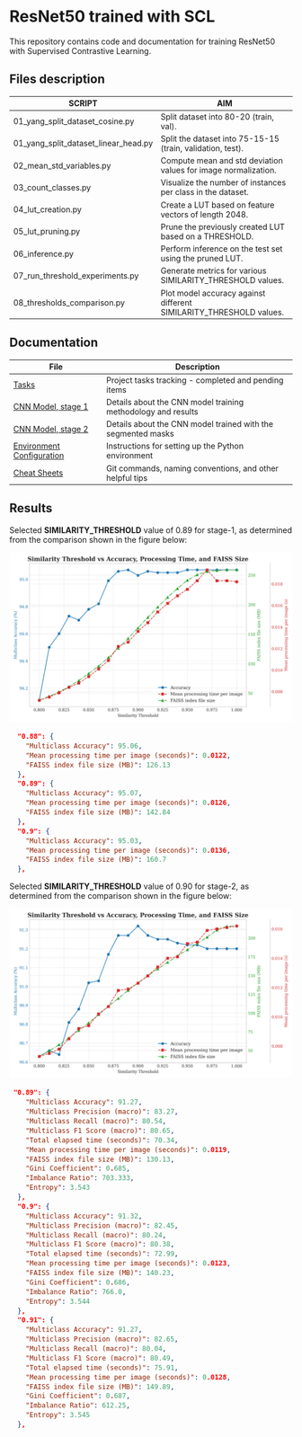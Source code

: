 # ResNet50 trained with SCL

This repository contains code and documentation for training ResNet50 with Supervised Contrastive Learning.

## Files description

| SCRIPT                                	| AIM                                                         	    |
|---------------------------------------	|---------------------------------------------------------------	|
| 01_yang_split_dataset_cosine.py       	| Split dataset into 80-20 (train, val).                      	    |
| 01_yang_split_dataset_linear_head.py  	| Split the dataset into 75-15-15 (train, validation, test).   	    |
| 02_mean_std_variables.py              	| Compute mean and std deviation values for image normalization.    |
| 03_count_classes.py                   	| Visualize the number of instances per class in the dataset.  	    |
| 04_lut_creation.py                    	| Create a LUT based on feature vectors of length 2048.        	    |
| 05_lut_pruning.py                     	| Prune the previously created LUT based on a THRESHOLD.       	    |
| 06_inference.py                       	| Perform inference on the test set using the pruned LUT.      	    |
| 07_run_threshold_experiments.py           | Generate metrics for various SIMILARITY_THRESHOLD values.         |
| 08_thresholds_comparison.py               | Plot model accuracy against different SIMILARITY_THRESHOLD values.|

## Documentation

| File                                             | Description                                                   |
|------------------------------------------------- |---------------------------------------------------------------|
| [Tasks](docs/tasks.md)                           | Project tasks tracking - completed and pending items          |
| [CNN Model, stage 1](docs/cnn_model.md)          | Details about the CNN model training methodology and results  |
| [CNN Model, stage 2](docs/cnn_sam2.md)           | Details about the CNN model trained with the segmented masks  |
| [Environment Configuration](docs/environment.md) | Instructions for setting up the Python environment            |
| [Cheat Sheets](docs/cheat_sheets.md)             | Git commands, naming conventions, and other helpful tips      |

## Results

Selected **SIMILARITY_THRESHOLD** value of 0.89 for stage-1, as determined from the comparison shown in the figure below:

![](08_thresholds_comparison_stage1.png)

```json
  "0.88": {
    "Multiclass Accuracy": 95.06,
    "Mean processing time per image (seconds)": 0.0122,
    "FAISS index file size (MB)": 126.13
  },
  "0.89": {
    "Multiclass Accuracy": 95.07,
    "Mean processing time per image (seconds)": 0.0126,
    "FAISS index file size (MB)": 142.84
  },
  "0.9": {
    "Multiclass Accuracy": 95.03,
    "Mean processing time per image (seconds)": 0.0136,
    "FAISS index file size (MB)": 160.7
  },
```

Selected **SIMILARITY_THRESHOLD** value of 0.90 for stage-2, as determined from the comparison shown in the figure below:

![](14_thresholds_comparison_stage2.png)

```json
 "0.89": {
    "Multiclass Accuracy": 91.27,
    "Multiclass Precision (macro)": 83.27,
    "Multiclass Recall (macro)": 80.54,
    "Multiclass F1 Score (macro)": 80.65,
    "Total elapsed time (seconds)": 70.34,
    "Mean processing time per image (seconds)": 0.0119,
    "FAISS index file size (MB)": 130.13,
    "Gini Coefficient": 0.685,
    "Imbalance Ratio": 703.333,
    "Entropy": 3.543
  },
  "0.9": {
    "Multiclass Accuracy": 91.32,
    "Multiclass Precision (macro)": 82.45,
    "Multiclass Recall (macro)": 80.24,
    "Multiclass F1 Score (macro)": 80.38,
    "Total elapsed time (seconds)": 72.99,
    "Mean processing time per image (seconds)": 0.0123,
    "FAISS index file size (MB)": 140.23,
    "Gini Coefficient": 0.686,
    "Imbalance Ratio": 766.0,
    "Entropy": 3.544
  },
  "0.91": {
    "Multiclass Accuracy": 91.27,
    "Multiclass Precision (macro)": 82.65,
    "Multiclass Recall (macro)": 80.04,
    "Multiclass F1 Score (macro)": 80.49,
    "Total elapsed time (seconds)": 75.91,
    "Mean processing time per image (seconds)": 0.0128,
    "FAISS index file size (MB)": 149.89,
    "Gini Coefficient": 0.687,
    "Imbalance Ratio": 612.25,
    "Entropy": 3.545
  },
```